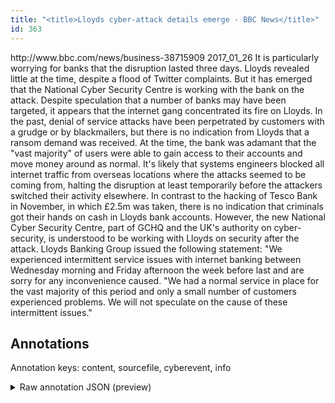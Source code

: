 ```yaml
---
title: "<title>Lloyds cyber-attack details emerge - BBC News</title>"
id: 363
---
```


<title>Lloyds cyber-attack details emerge - BBC News</title>
<source> http://www.bbc.com/news/business-38715909 </source>
<date> 2017_01_26 </date>
<text>
It is particularly worrying for banks that the disruption lasted three days.
Lloyds revealed little at the time, despite a flood of Twitter complaints.
But it has emerged that the National Cyber Security Centre is working with the bank on the attack.
Despite speculation that a number of banks may have been targeted, it appears that the internet gang concentrated its fire on Lloyds.
In the past, denial of service attacks have been perpetrated by customers with a grudge or by blackmailers, but there is no indication from Lloyds that a ransom demand was received.
At the time, the bank was adamant that the "vast majority" of users were able to gain access to their accounts and move money around as normal.
It's likely that systems engineers blocked all internet traffic from overseas locations where the attacks seemed to be coming from, halting the disruption at least temporarily before the attackers switched their activity elsewhere.
In contrast to the hacking of Tesco Bank in November, in which £2.5m was taken, there is no indication that criminals got their hands on cash in Lloyds bank accounts.
However, the new National Cyber Security Centre, part of GCHQ and the UK's authority on cyber-security, is understood to be working with Lloyds on security after the attack.
Lloyds Banking Group issued the following statement: "We experienced intermittent service issues with internet banking between Wednesday morning and Friday afternoon the week before last and are sorry for any inconvenience caused.
"We had a normal service in place for the vast majority of this period and only a small number of customers experienced problems.
We will not speculate on the cause of these intermittent issues."
</text>



## Annotations

Annotation keys: content, sourcefile, cyberevent, info

<details>
<summary>Raw annotation JSON (preview)</summary>

```json
{
  "content": "It is particularly worrying for banks that the disruption lasted three days. Lloyds revealed little at the time, despite a flood of Twitter complaints. But it has emerged that the National Cyber Security Centre is working with the bank on the attack. Despite speculation that a number of banks may have been targeted, it appears that the internet gang concentrated its fire on Lloyds. In the past, denial of service attacks have been perpetrated by customers with a grudge or by blackmailers, but there is no indication from Lloyds that a ransom demand was received. At the time, the bank was adamant that the \"vast majority\" of users were able to gain access to their accounts and move money around as normal. It's likely that systems engineers blocked all internet traffic from overseas locations where the attacks seemed to be coming from, halting the disruption at least temporarily before the attackers switched their activity elsewhere. In contrast to the hacking of Tesco Bank in November, in which \u00a32.5m was taken, there is no indication that criminals got their hands on cash in Lloyds bank accounts. However, the new National Cyber Security Centre, part of GCHQ and the UK's authority on cyber-security, is understood to be working with Lloyds on security after the attack. Lloyds Banking Group issued the following statement: \"We experienced intermittent service issues with internet banking between Wednesday morning and Friday afternoon the week before last and are sorry for any inconvenience caused. \"We had a normal service in place for the vast majority of this period and only a small number of customers experienced problems. We will not speculate on the cause of these intermittent issues.",
  "sourcefile": "363.txt",
  "cyberevent": {
    "hopper": [
      {
        "index": 0,
        "events": [
          {
            "index": "E2",
            "type": "Attack",
            "realis": "Other",
            "nugget": {
              "startOffset": 537,
              "index": "T3",
              "endOffset": 552,
              "text": "a ransom demand"
            },
            "argument": [
              {
                "index": "T4",
                "text": "denial of service attacks have been perpetrated",
                "endOffset": 445,
                "role": {
                  "CAPEC-Meta": "Flooding",
                  "type": "Attack-Pattern",
                  "confidence": 0.9177760481834412
                },
                "startOffset": 398,
                "type": "Capabilities"
              },
              {
                "index": "T6",
                "external_reference": {
                  "wikidataid": "Q1152847"
                },
                "endOffset": 531,
                "role": {
                  "type": "Victim"
                },
                "text": "Lloyds",
                "startOffset": 525,
                "type": "Organization"
              },
              {
                "index": "T2",
                "text": "blackmailers",
                "endOffset": 491,
                "role": {
                  "type": "Attacker"
                },
                "startOffset": 479,
                "type": "Person"
              },
              {
                "index": "T1",
                "text": "customers",
                "endOffset": 458,
                "role": {
                  "type": "Attacker"
                },
                "startOffset": 449,
                "type": "Person"
              }
            ],
            "subtype": "Ransom"
          }
        ]
      },
      {
        "index": 1,
        "events": [
          {
            "index": "E3",
            "type": "Attack",
            "realis": "Actual",
            "nugget": {
              "startOffset": 648,
              "index": "T7",
              "endOffset": 659,
              "text": "gain access"
            },
            "argument": [
              {
                "ind
```
</details>
